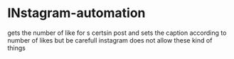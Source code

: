 # INstagram-automation


gets the number of like for s certsin post and sets the caption according to number of likes 
but be carefull instagram does not allow these kind of things  
